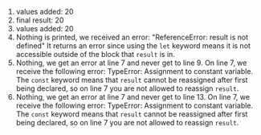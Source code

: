 1. values added: 20
2. final result: 20
3. values added: 20
4. Nothing is printed, we received an error: "ReferenceError: result is not defined"
It returns an error since using the `let` keyword means it is not accessible 
outside of the block that `result` is in.
5. Nothing, we get an error at line 7 and never get to line 9. On line 7, 
we receive the following error: TypeError: Assignment to constant variable. 
The `const` keyword means that `result` cannot be reassigned after first 
being declared, so on line 7 you are not allowed to reassign `result`. 
6. Nothing, we get an error at line 7 and never get to line 13. On line 7, 
we receive the following error: TypeError: Assignment to constant variable. 
The `const` keyword means that `result` cannot be reassigned after first 
being declared, so on line 7 you are not allowed to reassign `result`. 